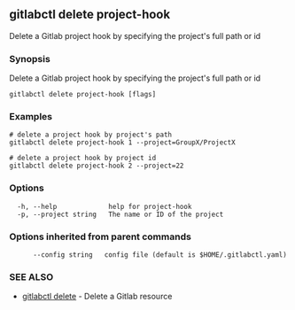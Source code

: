 ## gitlabctl delete project-hook

Delete a Gitlab project hook by specifying the project's full path or id

### Synopsis

Delete a Gitlab project hook by specifying the project's full path or id

```
gitlabctl delete project-hook [flags]
```

### Examples

```
# delete a project hook by project's path
gitlabctl delete project-hook 1 --project=GroupX/ProjectX

# delete a project hook by project id
gitlabctl delete project-hook 2 --project=22
```

### Options

```
  -h, --help             help for project-hook
  -p, --project string   The name or ID of the project
```

### Options inherited from parent commands

```
      --config string   config file (default is $HOME/.gitlabctl.yaml)
```

### SEE ALSO

* [gitlabctl delete](gitlabctl_delete.md)	 - Delete a Gitlab resource


